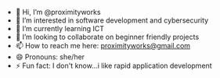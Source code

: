- 👋 Hi, I’m @proximityworks
- 👀 I’m interested in software development and cybersecurity 
- 🌱 I’m currently learning ICT
- 💞️ I’m looking to collaborate on beginner friendly projects
- 📫 How to reach me here: proximityworks@gmail.com
- 😄 Pronouns: she/her
- ⚡ Fun fact: I don't know...i like rapid application development

<!---
Hopendo/Hopendo is a ✨ special ✨ repository because its `README.md` (this file) appears on your GitHub profile.
You can click the Preview link to take a look at your changes.
--->
